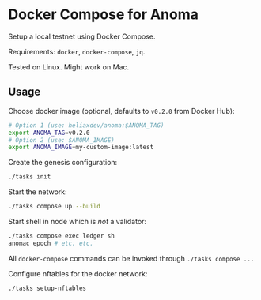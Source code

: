 # Docker Compose for Anoma

Setup a local testnet using Docker Compose.

Requirements: `docker`, `docker-compose`, `jq`.

Tested on Linux. Might work on Mac.

## Usage

Choose docker image (optional, defaults to `v0.2.0` from Docker Hub):

```bash
# Option 1 (use: heliaxdev/anoma:$ANOMA_TAG)
export ANOMA_TAG=v0.2.0
# Option 2 (use: $ANOMA_IMAGE)
export ANOMA_IMAGE=my-custom-image:latest
```

Create the genesis configuration:

```bash
./tasks init
```

Start the network:

```bash
./tasks compose up --build
```

Start shell in node which is _not_ a validator:

```bash
./tasks compose exec ledger sh
anomac epoch # etc. etc.
```

All `docker-compose` commands can be invoked through `./tasks compose ...`

Configure nftables for the docker network:

```bash
./tasks setup-nftables
```
